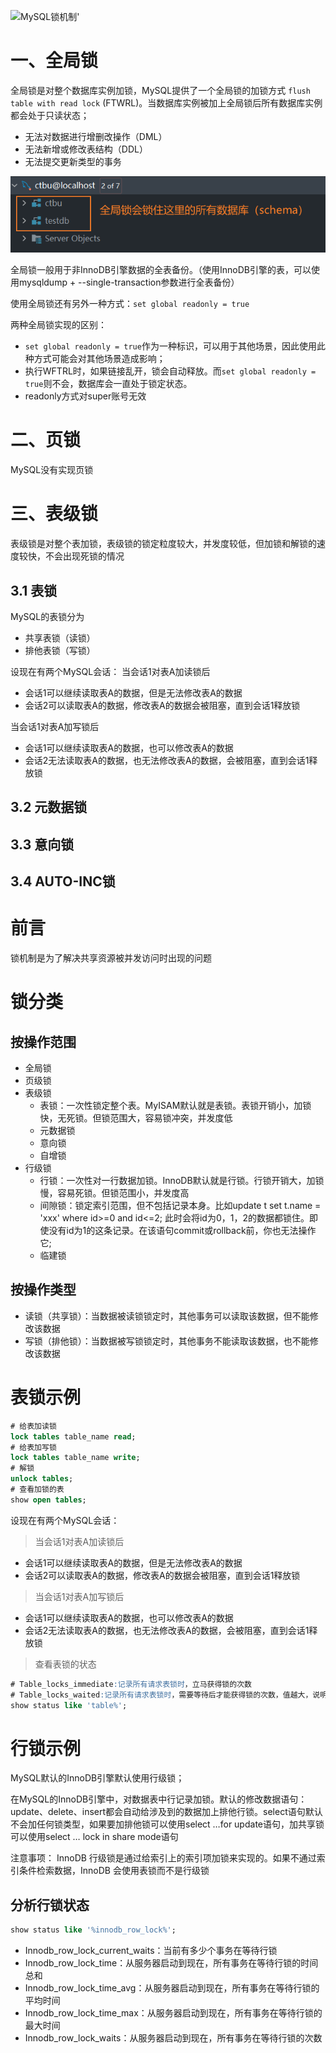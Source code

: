 ![MySQL锁机制](D:\study\person_blog\数据库\锁\MySQL锁机制.png)'

# 一、全局锁

全局锁是对整个数据库实例加锁，MySQL提供了一个全局锁的加锁方式 `flush table with read lock` (FTWRL)。当数据库实例被加上全局锁后所有数据库实例都会处于只读状态；

- 无法对数据进行增删改操作（DML）
- 无法新增或修改表结构（DDL）
- 无法提交更新类型的事务

![全局锁范围](img.png)

全局锁一般用于非InnoDB引擎数据的全表备份。（使用InnoDB引擎的表，可以使用mysqldump + --single-transaction参数进行全表备份）

使用全局锁还有另外一种方式：`set global readonly = true`

两种全局锁实现的区别：

- `set global readonly = true`作为一种标识，可以用于其他场景，因此使用此种方式可能会对其他场景造成影响；
- 执行WFTRL时，如果链接乱开，锁会自动释放。而`set global readonly = true`则不会，数据库会一直处于锁定状态。
- readonly方式对super账号无效

# 二、页锁

MySQL没有实现页锁

# 三、表级锁

表级锁是对整个表加锁，表级锁的锁定粒度较大，并发度较低，但加锁和解锁的速度较快，不会出现死锁的情况

## 3.1 表锁

MySQL的表锁分为

- 共享表锁（读锁）
- 排他表锁（写锁）

设现在有两个MySQL会话： 当会话1对表A加读锁后

- 会话1可以继续读取表A的数据，但是无法修改表A的数据
- 会话2可以读取表A的数据，修改表A的数据会被阻塞，直到会话1释放锁

当会话1对表A加写锁后

- 会话1可以继续读取表A的数据，也可以修改表A的数据
- 会话2无法读取表A的数据，也无法修改表A的数据，会被阻塞，直到会话1释放锁

## 3.2 元数据锁

## 3.3 意向锁

## 3.4 AUTO-INC锁

# 前言

锁机制是为了解决共享资源被并发访问时出现的问题

# 锁分类

## 按操作范围

- 全局锁
- 页级锁
- 表级锁
    - 表锁：一次性锁定整个表。MyISAM默认就是表锁。表锁开销小，加锁快，无死锁。但锁范围大，容易锁冲突，并发度低
    - 元数据锁
    - 意向锁
    - 自增锁
- 行级锁
    - 行锁：一次性对一行数据加锁。InnoDB默认就是行锁。行锁开销大，加锁慢，容易死锁。但锁范围小，并发度高
    - 间隙锁：锁定索引范围，但不包括记录本身。比如update t set t.name = 'xxx' where id>=0 and id<=2;
      此时会将id为0，1，2的数据都锁住。即使没有id为1的这条记录。在该语句commit或rollback前，你也无法操作它;
    - 临建锁

## 按操作类型

- 读锁（共享锁）：当数据被读锁锁定时，其他事务可以读取该数据，但不能修改该数据
- 写锁（排他锁）：当数据被写锁锁定时，其他事务不能读取该数据，也不能修改该数据

# 表锁示例

```sql
# 给表加读锁
lock tables table_name read;
# 给表加写锁
lock tables table_name write;
# 解锁
unlock tables;
# 查看加锁的表
show open tables;
```

设现在有两个MySQL会话：

> 当会话1对表A加读锁后

- 会话1可以继续读取表A的数据，但是无法修改表A的数据
- 会话2可以读取表A的数据，修改表A的数据会被阻塞，直到会话1释放锁

> 当会话1对表A加写锁后

- 会话1可以继续读取表A的数据，也可以修改表A的数据
- 会话2无法读取表A的数据，也无法修改表A的数据，会被阻塞，直到会话1释放锁

> 查看表锁的状态

```sql
# Table_locks_immediate:记录所有请求表锁时，立马获得锁的次数
# Table_locks_waited:记录所有请求表锁时，需要等待后才能获得锁的次数，值越大，说明锁竞争越激烈
show status like 'table%';

```

# 行锁示例

MySQL默认的InnoDB引擎默认使用行级锁；

在MySQL的InnoDB引擎中，对数据表中行记录加锁。默认的修改数据语句：update、delete、insert都会自动给涉及到的数据加上排他行锁。select语句默认不会加任何锁类型，如果要加排他锁可以使用select …for
update语句，加共享锁可以使用select … lock in share mode语句

注意事项： InnoDB 行级锁是通过给索引上的索引项加锁来实现的。如果不通过索引条件检索数据，InnoDB 会使用表锁而不是行级锁

## 分析行锁状态

```sql
show status like '%innodb_row_lock%';
```

- Innodb_row_lock_current_waits：当前有多少个事务在等待行锁
- Innodb_row_lock_time：从服务器启动到现在，所有事务在等待行锁的时间总和
- Innodb_row_lock_time_avg：从服务器启动到现在，所有事务在等待行锁的平均时间
- Innodb_row_lock_time_max：从服务器启动到现在，所有事务在等待行锁的最大时间
- Innodb_row_lock_waits：从服务器启动到现在，所有事务在等待行锁的次数







